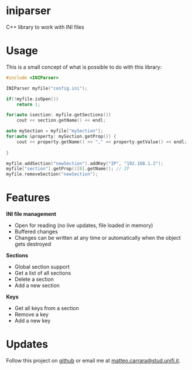 # iniparser
C++ library to work with INI files


# Usage
This is a small concept of what is possible to do
with this library:
```c++
#include <INIParser>

INIParser myfile("config.ini");

if(!myfile.isOpen())
    return 1;

for(auto &section: myfile.getSections())
    cout << section.getName() << endl;

auto mySection = myfile["mySection"];
for(auto &property: mySection.getProp()) {
    cout << property.getName() << "," << property.getValue() << endl;
    
}

myfile.addSection("newSection").addKey("IP", "192.168.1.2");
myfile["section"].getProp()[0].getName(); // IP
myfile.removeSection("newSection");

```

# Features 


**INI file management**
* Open for reading (no live updates, file loaded in memory)
* Buffered changes
* Changes can be written at any time or automatically when the object gets destroyed

**Sections**
* Global section support
* Get a list of all sections
* Delete a section
* Add a new section

**Keys**
* Get all keys from a section
* Remove a key
* Add a new key

# Updates
Follow this project on [github](https://github.com/matteo-carrara-unifi/iniparser)
or email me at [matteo.carrara@stud.unifi.it](matteo.carrara@stud.unifi.it).
